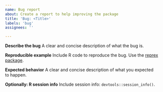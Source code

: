 ```yaml
---
name: Bug report
about: Create a report to help improving the package
title: 'Bug: <Title>'
labels: 'bug'
assignees: ''

---
```


**Describe the bug**
A clear and concise description of what the bug is.

**Reproducible example**
Include R code to reproduce the bug. Use the [reprex package](https://reprex.tidyverse.org/).

**Expected behavior**
A clear and concise description of what you expected to happen.

**Optionally: R session info**
Include session info: `devtools::session_info()`.
